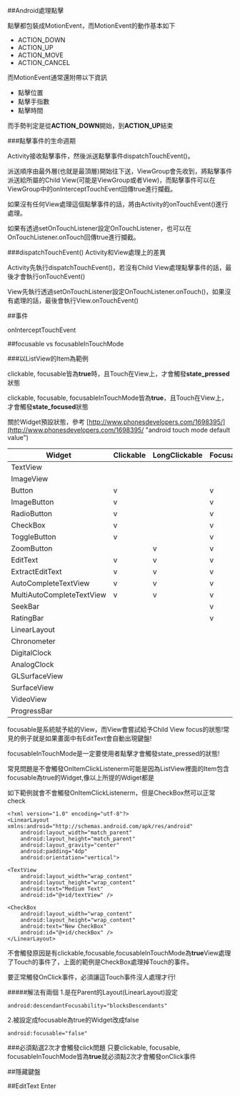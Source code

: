 ##Android處理點擊

點擊都包裝成MotionEvent，而MotionEvent的動作基本如下

- ACTION_DOWN
- ACTION_UP
- ACTION_MOVE
- ACTION_CANCEL

而MotionEvent通常還附帶以下資訊

- 點擊位置
- 點擊手指數
- 點擊時間

而手勢判定是從**ACTION_DOWN**開始，到**ACTION_UP**結束

###點擊事件的生命週期

Activity接收點擊事件，然後派送點擊事件dispatchTouchEvent()。

派送順序由最外層(也就是最頂層)開始往下送，ViewGroup會先收到，將點擊事件派送給所屬的Child View(可能是ViewGroup或者View)，而點擊事件可以在ViewGroup中的onInterceptTouchEvent回傳true進行攔截。

如果沒有任何View處理這個點擊事件的話，將由Activity的onTouchEvent()進行處理。

如果有透過setOnTouchListener設定OnTouchListener，也可以在OnTouchListener.onTouch回傳true進行攔截。

###dispatchTouchEvent() Activity和View處理上的差異

Activity先執行dispatchTouchEvent()，若沒有Child View處理點擊事件的話，最後才會執行onTouchEvent()

View先執行透過setOnTouchListener設定OnTouchListener.onTouch()，如果沒有處理的話，最後會執行View.onTouchEvent()



##事件 

onInterceptTouchEvent


##focusable vs focusableInTouchMode

###以ListView的Item為範例

clickable, focusable皆為**true**時，且Touch在View上，才會觸發**state_pressed**狀態

clickable, focusable, focusableInTouchMode皆為**true**，且Touch在View上，才會觸發**state_focused**狀態

關於Widget預設狀態，參考 [http://www.phonesdevelopers.com/1698395/](http://www.phonesdevelopers.com/1698395/ "android touch mode default value")

| Widget                    	| Clickable 	| LongClickable 	| Focusable 	| FocusableInTouchMode 	|
|---------------------------	|-----------	|---------------	|-----------	|----------------------	|
| TextView                  	|           	|               	|           	|                      	|
| ImageView                 	|           	|               	|           	|                      	|
| Button                    	|     v     	|               	|     v     	|                      	|
| ImageButton               	|     v     	|               	|     v     	|                      	|
| RadioButton               	|     v     	|               	|     v     	|                      	|
| CheckBox                  	|     v     	|               	|     v     	|                      	|
| ToggleButton              	|     v     	|               	|     v     	|                      	|
| ZoomButton                	|           	|       v       	|     v     	|                      	|
| EditText                  	|     v     	|       v       	|     v     	|           v          	|
| ExtractEditText           	|     v     	|       v       	|     v     	|           v          	|
| AutoCompleteTextView      	|     v     	|       v       	|     v     	|           v          	|
| MultiAutoCompleteTextView 	|     v     	|       v       	|     v     	|           v          	|
| SeekBar                   	|           	|               	|     v     	|                      	|
| RatingBar                 	|           	|               	|     v     	|                      	|
| LinearLayout              	|           	|               	|           	|                      	|
| Chronometer               	|           	|               	|           	|                      	|
| DigitalClock              	|           	|               	|           	|                      	|
| AnalogClock               	|           	|               	|           	|                      	|
| GLSurfaceView             	|           	|               	|           	|                      	|
| SurfaceView               	|           	|               	|           	|                      	|
| VideoView                 	|           	|               	|           	|                      	|
| ProgressBar               	|           	|               	|           	|                      	|

focusable是系統賦予給的View，而View會嘗試給予Child View focus的狀態!常見的例子就是如果畫面中有EditText會自動出現鍵盤!

focusableInTouchMode是一定要使用者點擊才會觸發state_pressed的狀態!

常見問題是不會觸發OnItemClickListenerm可能是因為ListView裡面的Item包含focusable為true的Widget,像以上所提的Wdiget都是

如下範例就會不會觸發OnItemClickListenerm，但是CheckBox然可以正常check

    <?xml version="1.0" encoding="utf-8"?>
    <LinearLayout xmlns:android="http://schemas.android.com/apk/res/android"
	    android:layout_width="match_parent"
	    android:layout_height="match_parent"
	    android:layout_gravity="center"
	    android:padding="4dp"
	    android:orientation="vertical">
    
    <TextView
	    android:layout_width="wrap_content"
	    android:layout_height="wrap_content"
	    android:text="Medium Text"
	    android:id="@+id/textView" />
    
    <CheckBox
	    android:layout_width="wrap_content"
	    android:layout_height="wrap_content"
	    android:text="New CheckBox"
	    android:id="@+id/checkBox" />
    </LinearLayout>

不會觸發原因是有clickable,focusable,focusableInTouchMode為**true**View處理了Touch的事件了，上面的範例是CheckBox處理掉Touch的事件。

要正常觸發OnClick事件，必須讓這Touch事件沒人處理才行!


#####解法有兩個
1.是在Parent的Layout(LinearLayout)設定

    android:descendantFocusability="blocksDescendants"

2.被設定成focusable為true的Widget改成false

    android:focusable="false"

###必須點選2次才會觸發click問題
只要clickable, focusable, focusableInTouchMode皆為**true**就必須點2次才會觸發onClick事件



##隱藏鍵盤



##EditText Enter